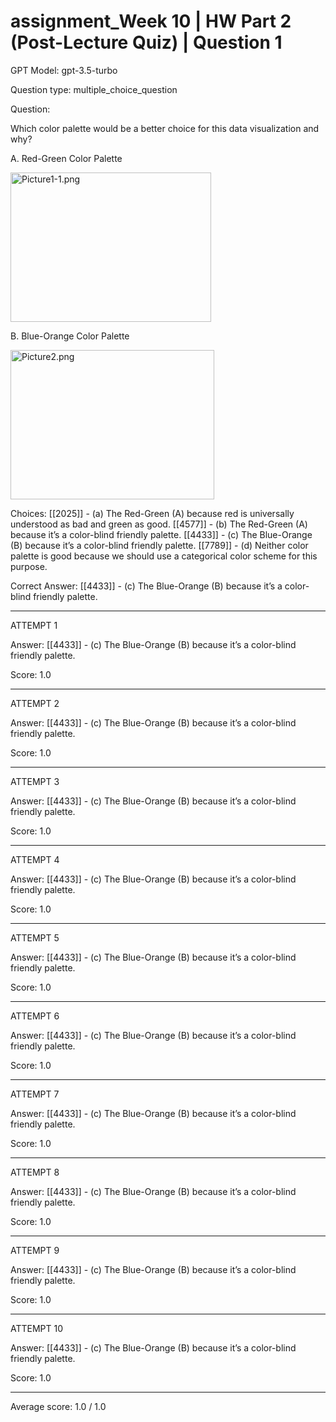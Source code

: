 # assignment_Week 10 | HW Part 2 (Post-Lecture Quiz) | Question 1

GPT Model: gpt-3.5-turbo

Question type: multiple_choice_question

Question:
<div><p>Which color palette would be a better choice for this data visualization and why?</p>
<p>A. Red-Green Color Palette</p>
<p><img src="$IMS-CC-FILEBASE$/Uploaded%20Media/Picture1-1.png" alt="Picture1-1.png" width="321" height="239"></p>
<p>B. Blue-Orange Color Palette</p>
<p><img src="$IMS-CC-FILEBASE$/Uploaded%20Media/Picture2.png" alt="Picture2.png" width="326" height="239"></p></div>

Choices:
[[2025]] - (a) The Red-Green (A) because red is universally understood as bad and green as good.
[[4577]] - (b) The Red-Green (A) because it’s a color-blind friendly palette.
[[4433]] - (c) The Blue-Orange (B) because it’s a color-blind friendly palette.
[[7789]] - (d) Neither color palette is good because we should use a categorical color scheme for this purpose.

Correct Answer:
[[4433]] - (c) The Blue-Orange (B) because it’s a color-blind friendly palette.

****************************************

ATTEMPT 1

Answer: 
[[4433]] - (c) The Blue-Orange (B) because it’s a color-blind friendly palette.

Score: 1.0

--------------------

ATTEMPT 2

Answer:
[[4433]] - (c) The Blue-Orange (B) because it’s a color-blind friendly palette.

Score: 1.0

--------------------

ATTEMPT 3

Answer: 
[[4433]] - (c) The Blue-Orange (B) because it’s a color-blind friendly palette.

Score: 1.0

--------------------

ATTEMPT 4

Answer:
[[4433]] - (c) The Blue-Orange (B) because it’s a color-blind friendly palette.

Score: 1.0

--------------------

ATTEMPT 5

Answer: 
[[4433]] - (c) The Blue-Orange (B) because it’s a color-blind friendly palette.

Score: 1.0

--------------------

ATTEMPT 6

Answer: 
[[4433]] - (c) The Blue-Orange (B) because it’s a color-blind friendly palette.

Score: 1.0

--------------------

ATTEMPT 7

Answer: 
[[4433]] - (c) The Blue-Orange (B) because it’s a color-blind friendly palette.

Score: 1.0

--------------------

ATTEMPT 8

Answer:
[[4433]] - (c) The Blue-Orange (B) because it’s a color-blind friendly palette.

Score: 1.0

--------------------

ATTEMPT 9

Answer: 
[[4433]] - (c) The Blue-Orange (B) because it’s a color-blind friendly palette.

Score: 1.0

--------------------

ATTEMPT 10

Answer:
[[4433]] - (c) The Blue-Orange (B) because it’s a color-blind friendly palette.

Score: 1.0

--------------------

Average score: 1.0 / 1.0
